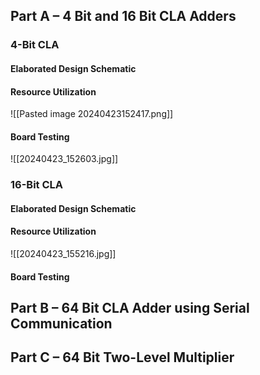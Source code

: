 ## Part A – 4 Bit and 16 Bit CLA Adders
### 4-Bit CLA
#### Elaborated Design Schematic

#### Resource Utilization
![[Pasted image 20240423152417.png]]
#### Board Testing 
![[20240423_152603.jpg]]
### 16-Bit CLA
#### Elaborated Design Schematic

#### Resource Utilization
![[20240423_155216.jpg]]
#### Board Testing


## Part B – 64 Bit CLA Adder using Serial Communication


## Part C – 64 Bit Two-Level Multiplier
